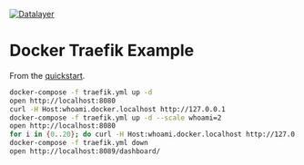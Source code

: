 [![Datalayer](https://docs.datalayer.io/logo/datalayer-25.svg)](https://datalayer.io)

# Docker Traefik Example

From the [quickstart](https://github.com/containous/traefik/tree/master/examples/quickstart).

```bash
docker-compose -f traefik.yml up -d
open http://localhost:8080
curl -H Host:whoami.docker.localhost http://127.0.0.1
docker-compose -f traefik.yml up -d --scale whoami=2
open http://localhost:8080
for i in {0..20}; do curl -H Host:whoami.docker.localhost http://127.0.0.1; sleep 1s; done
docker-compose -f traefik.yml down
open http://localhost:8089/dashboard/
````
